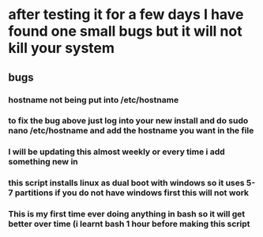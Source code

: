 # after testing it for a few days I have found one small bugs but it will not kill your system

## bugs
### hostname not being put into /etc/hostname 

### to fix the bug above just log into your new install and do sudo nano /etc/hostname and add the hostname you want in the file

### I will be updating this almost weekly or every time i add something new in
### this script installs linux as dual boot with windows so it uses 5-7 partitions if you do not have windows first this will not work
### This is my first time ever doing anything in bash so it will get better over time (i learnt bash 1 hour before making this script